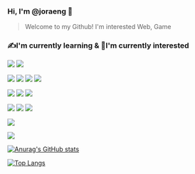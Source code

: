 ### Hi, I'm @joraeng 👋

> Welcome to my Github!
> I'm interested Web, Game

### ✍I'm currently learning & 🧐I'm currently interested
[![](https://img.shields.io/badge/Git-F05032?style=flat&logo=Git&logoColor=white)]()
[![](https://img.shields.io/badge/GitHub-181717?style=flat&logo=GitHub&logoColor=white)](https://github.com/)

![](https://img.shields.io/badge/HTML5-E34F26?style=flat&logo=HTML5&logoColor=white)
![](https://img.shields.io/badge/CSS3-1572B6?style=flat&logo=CSS3&logoColor=white)
![](https://img.shields.io/badge/JavaScript-F7DF1E?style=flat&logo=JavaScript&logoColor=white)
![](https://img.shields.io/badge/React-61DAFB?style=flat&logo=React&logoColor=white)


![](https://img.shields.io/badge/npm-CB3837?style=flat&logo=npm&logoColor=white)
![](https://img.shields.io/badge/Node.js-339933?style=flat&logo=Node.js&logoColor=white)
![](https://img.shields.io/badge/Express-000000?style=flat&logo=Express&logoColor=white)


![](https://img.shields.io/badge/MongoDB-COCOCO?style=flat&logo=MongoDB&logoColor=white)
![](https://img.shields.io/badge/OracleDB-CB3837?style=flat&logo=Oracle&logoColor=white)
![](https://img.shields.io/badge/MSSQL-C0C0C0?style=flat&logo=MicrosoftSQLServer&logoColor=white)

![](https://img.shields.io/badge/Docker-61DADE?style=flat&logo=Docker&logoColor=white)

![](https://img.shields.io/badge/UnerealEngine-000000?style=flat&logo=UnrealEngine&logoColor=white)


[![Anurag's GitHub stats](https://github-readme-stats.vercel.app/api?username=Joraeng)](https://github.com/anuraghazra/github-readme-stats)


[![Top Langs](https://github-readme-stats.vercel.app/api/top-langs/?username=Joraeng&show_icons=true&layout=compact&exclude_repo=study&langs_count=10)](https://github.com/anuraghazra/github-readme-stats)
